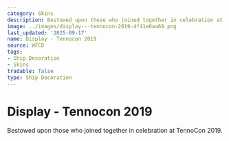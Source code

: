 ```yaml
---
category: Skins
description: Bestowed upon those who joined together in celebration at TennoCon 2019.
image: ../images/display---tennocon-2019-4f41e0aa69.png
last_updated: '2025-09-17'
name: Display - Tennocon 2019
source: WFCD
tags:
- Ship Decoration
- Skins
tradable: false
type: Ship Decoration
---
```


# Display - Tennocon 2019

Bestowed upon those who joined together in celebration at TennoCon 2019.

